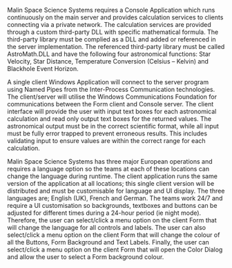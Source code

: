 Malin Space Science Systems requires a Console Application which runs continuously on the main server and provides calculation services to clients connecting via a private network. The calculation services are provided through a custom third-party DLL with specific mathematical formula. The third-party library must be complied as a DLL and added or referenced in the server implementation. The referenced third-party library must be called AstroMath.DLL and have the following four astronomical functions: Star Velocity, Star Distance, Temperature Conversion (Celsius – Kelvin) and Blackhole Event Horizon. 

A single client Windows Application will connect to the server program using Named Pipes from the Inter-Process Communication technologies. The client/server will utilise the Windows Communications Foundation for communications between the Form client and Console server. The client interface will provide the user with input text boxes for each astronomical calculation and read only output text boxes for the returned values. The astronomical output must be in the correct scientific format, while all input must be fully error trapped to prevent erroneous results. This includes validating input to ensure values are within the correct range for each calculation.

Malin Space Science Systems has three major European operations and requires a language option so the teams at each of these locations can change the language during runtime. The client application runs the same version of the application at all locations; this single client version will be distributed and must be customisable for language and UI display. The three languages are; English (UK), French and German. The teams work 24/7 and require a UI customisation so backgrounds, textboxes and buttons can be adjusted for different times during a 24-hour period (ie night mode). Therefore, the user can select/click a menu option on the client Form that will change the language for all controls and labels. The user can also select/click a menu option on the client Form that will change the colour of all the Buttons, Form Background and Text Labels. Finally, the user can select/click a menu option on the client Form that will open the Color Dialog and allow the user to select a Form background colour.
